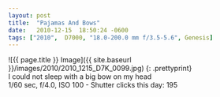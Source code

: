 ```yaml
---
layout: post
title:  "Pajamas And Bows"
date:   2010-12-15  18:50:24 -0600
tags: ["2010",  D7000, "18.0-200.0 mm f/3.5-5.6", Genesis]
---
```

![{{ page.title }} Image]({{ site.baseurl }}/images/2010/2010_1215_D7K_0099.jpg)
{: .prettyprint}  
I could not sleep with a big bow on my head  
1/60 sec, f/4.0, ISO 100 - Shutter clicks this day: 195